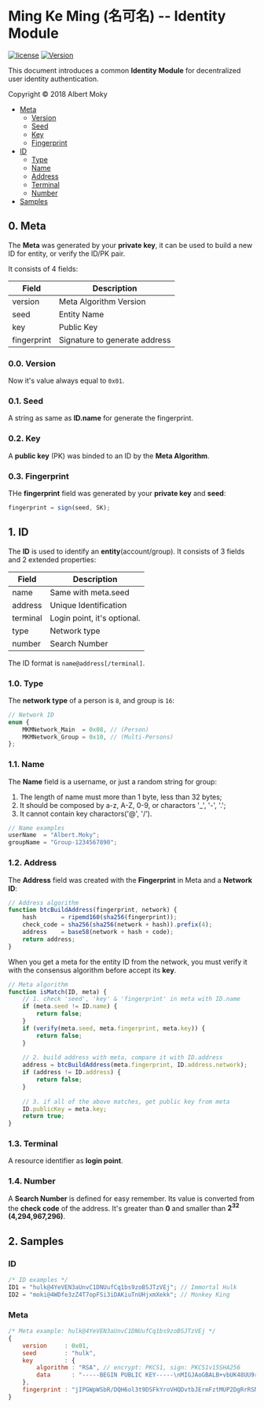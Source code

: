 # Ming Ke Ming (名可名) -- Identity Module

[![license](https://img.shields.io/github/license/mashape/apistatus.svg)](https://github.com/moky/DIMP/blob/master/LICENSE)
[![Version](https://img.shields.io/badge/alpha-0.1.0-red.svg)](https://github.com/moky/DIMP/wiki)

This document introduces a common **Identity Module** for decentralized user identity authentication.

Copyright &copy; 2018 Albert Moky

- [Meta](#meta)
    - [Version](#meta-version)
    - [Seed](#meta-seed)
    - [Key](#meta-key)
    - [Fingerprint](#meta-fingerprint)
- [ID](#id)
    - [Type](#id-type)
    - [Name](#id-name)
    - [Address](#id-address)
    - [Terminal](#id-terminal)
    - [Number](#id-number)
- [Samples](#samples)

## <span id="meta">0. Meta</span>

The **Meta** was generated by your **private key**, it can be used to build a new ID for entity, or verify the ID/PK pair.

It consists of 4 fields:

| Field       | Description                   |
| ----------- | ----------------------------- |
| version     | Meta Algorithm Version        |
| seed        | Entity Name                   |
| key         | Public Key                    |
| fingerprint | Signature to generate address |

### <span id="meta-version">0.0. Version</span>

Now it's value always equal to ```0x01```.

### <span id="meta-seed">0.1. Seed</span>

A string as same as **ID.name** for generate the fingerprint.

### <span id="meta-key">0.2. Key</span>

A **public key** (PK) was binded to an ID by the **Meta Algorithm**.

### <span id="meta-fingerprint">0.3. Fingerprint</span>

THe **fingerprint** field was generated by your **private key** and **seed**:

````javascript
fingerprint = sign(seed, SK);
````

## <span id="id">1. ID</span>
The **ID** is used to identify an **entity**(account/group). It consists of 3 fields and 2 extended properties:

| Field       | Description                   |
| ----------- | ----------------------------- |
| name        | Same with meta.seed           |
| address     | Unique Identification         |
| terminal    | Login point, it's optional.   |
| type        | Network type                  |
| number      | Search Number                 |

The ID format is ```name@address[/terminal]```.

### <span id="id-type">1.0. Type</span>

The **network type** of a person is ```8```, and group is ```16```:

```javascript
// Network ID
enum {
    MKMNetwork_Main  = 0x08, // (Person)
    MKMNetwork_Group = 0x10, // (Multi-Persons)
};
```

### <span id="id-name">1.1. Name</span>
The **Name** field is a username, or just a random string for group:

1. The length of name must more than 1 byte, less than 32 bytes;
2. It should be composed by a-z, A-Z, 0-9, or charactors '_', '-', '.';
3. It cannot contain key charactors('@', '/').

```javascript
// Name examples
userName  = "Albert.Moky";
groupName = "Group-1234567890";
```

### <span id="id-address">1.2. Address</span>

The **Address** field was created with the **Fingerprint** in Meta and a **Network ID**:

```javascript
// Address algorithm
function btcBuildAddress(fingerprint, network) {
    hash       = ripemd160(sha256(fingerprint));
    check_code = sha256(sha256(network + hash)).prefix(4);
    address    = base58(network + hash + code);
    return address;
}
```

When you get a meta for the entity ID from the network,
you must verify it with the consensus algorithm before accept its **key**.

```javascript
// Meta algorithm
function isMatch(ID, meta) {
    // 1. check 'seed', 'key' & 'fingerprint' in meta with ID.name
    if (meta.seed != ID.name) {
        return false;
    }
    if (verify(meta.seed, meta.fingerprint, meta.key)) {
        return false;
    }
    
    // 2. build address with meta, compare it with ID.address
    address = btcBuildAddress(meta.fingerprint, ID.address.network);
    if (address != ID.address) {
        return false;
    }
    
    // 3. if all of the above matches, get public key from meta
    ID.publicKey = meta.key;
    return true;
}
```

### <span id="id-terminal">1.3. Terminal</span>

A resource identifier as **login point**.

### <span id="id-number">1.4. Number</span>

A **Search Number** is defined for easy remember. Its value is converted from the **check code** of the address. It's greater than **0** and smaller than **2<sup>32</sup> (4,294,967,296)**.

## <span id="samples">2. Samples</span>

### ID

```javascript
/* ID examples */
ID1 = "hulk@4YeVEN3aUnvC1DNUufCq1bs9zoBSJTzVEj"; // Immortal Hulk
ID2 = "moki@4WDfe3zZ4T7opFSi3iDAKiuTnUHjxmXekk"; // Monkey King
```

### Meta

```javascript
/* Meta example: hulk@4YeVEN3aUnvC1DNUufCq1bs9zoBSJTzVEj */
{
    version     : 0x01,
    seed        : "hulk",
    key         : {
        algorithm : "RSA", // encrypt: PKCS1, sign: PKCS1v15SHA256
        data      : "-----BEGIN PUBLIC KEY-----\nMIGJAoGBALB+vbUK48UU9rjlgnohQowME+3JtTb2hLPqtatVOW364/EKFq0/PSdnZVE9V2Zq+pbX7dj3nCS4pWnYf40ELH8wuDm0Tc4jQ70v4LgAcdy3JGTnWUGiCsY+0Z8kNzRkm3FJid592FL7ryzfvIzB9bjg8U2JqlyCVAyUYEnKv4lDAgMBAAE=\n-----END PUBLIC KEY-----"
    },
    fingerprint : "jIPGWpWSbR/DQH6ol3t9DSFkYroVHQDvtbJErmFztMUP2DgRrRSNWuoKY5Y26qL38wfXJQXjYiWqNWKQmQe/gK8M8NkU7lRwm+2nh9wSBYV6Q4WXsCboKbnM0+HVn9Vdfp21hMMGrxTX1pBPRbi0567ZjNQC8ffdW2WvQSoec2I="
}
```
